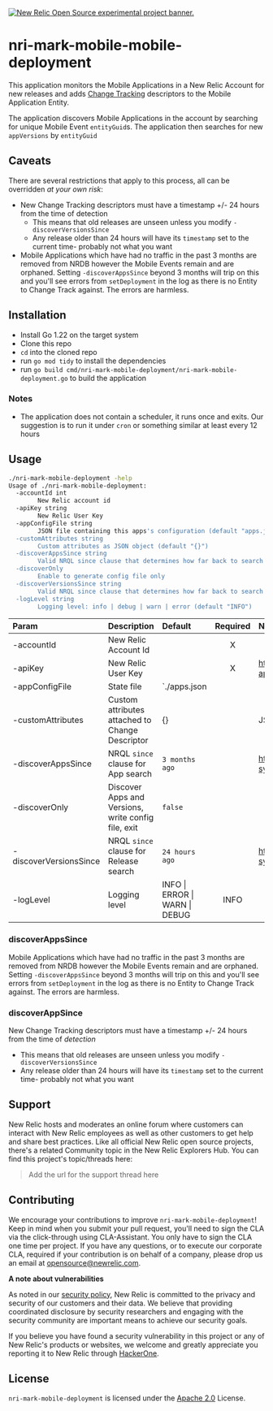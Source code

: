 <a href="https://opensource.newrelic.com/oss-category/#new-relic-experimental"><picture><source media="(prefers-color-scheme: dark)" srcset="https://github.com/newrelic/opensource-website/raw/main/src/images/categories/dark/Experimental.png"><source media="(prefers-color-scheme: light)" srcset="https://github.com/newrelic/opensource-website/raw/main/src/images/categories/Experimental.png"><img alt="New Relic Open Source experimental project banner." src="https://github.com/newrelic/opensource-website/raw/main/src/images/categories/Experimental.png"></picture></a>
# nri-mark-mobile-mobile-deployment
This application monitors the Mobile Applications in a New Relic Account for new releases and adds [Change Tracking](https://docs.newrelic.com/docs/change-tracking/change-tracking-introduction/) descriptors to the Mobile Application Entity.

The application discovers Mobile Applications in the account by searching for unique Mobile Event `entityGuid`s. The application then searches for new `appVersions` by `entityGuid`

## Caveats
There are several restrictions that apply to this process, all can be overridden _at your own risk_:
- New Change Tracking descriptors must have a timestamp +/- 24 hours from the time of detection
  - This means that old releases are unseen unless you modify `-discoverVersionsSince`
  - Any release older than 24 hours will have its `timestamp` set to the current time- probably not what you want
- Mobile Applications which have had no traffic in the past 3 months are removed from NRDB however the Mobile Events remain and are orphaned. Setting `-discoverAppsSince` beyond 3 months will trip on this and you'll see errors from 
  `setDeployment` in the log as there is no Entity to Change Track against. The errors are harmless.

## Installation
- Install Go 1.22 on the target system
- Clone this repo
- `cd` into the cloned repo 
- run `go mod tidy` to install the dependencies
- run `go build cmd/nri-mark-mobile-deployment/nri-mark-mobile-deployment.go` to build the application

### Notes
- The application does not contain a scheduler, it runs once and exits. Our suggestion is to run it under `cron` or something similar at least every 12 hours

## Usage
```bash
./nri-mark-mobile-deployment -help
Usage of ./nri-mark-mobile-deployment:
  -accountId int
    	New Relic account id
  -apiKey string
    	New Relic User Key
  -appConfigFile string
    	JSON file containing this apps's configuration (default "apps.json")
  -customAttributes string
    	Custom attributes as JSON object (default "{}")
  -discoverAppsSince string
    	Valid NRQL since clause that determines how far back to search for application entityGuids (default "3 months ago")
  -discoverOnly
    	Enable to generate config file only
  -discoverVersionsSince string
    	Valid NRQL since clause that determines how far back to search for new releases (default "24 hours ago")
  -logLevel string
    	Logging level: info | debug | warn | error (default "INFO")
```

| Param                  | Description                                         | Default                        | Required | Notes                                                                            |
|:-----------------------|:----------------------------------------------------|:-------------------------------|:--------:|:---------------------------------------------------------------------------------|
| -accountId             | New Relic Account Id                                |                                |    X     |                                                                                  |
| -apiKey                | New Relic User Key                                  |                                |    X     | https://docs.newrelic.com/docs/apis/intro-apis/new-relic-api-keys/#overview-keys |
| -appConfigFile         | State file                                          | `./apps.json                   |          |                                                                                  |
| -customAttributes      | Custom attributes attached to Change Descriptor     | {}                             |          | JSON Object (key/pair) string                                                    |
| -discoverAppsSince     | NRQL `since` clause for App search                  | `3 months ago`                 |          | https://docs.newrelic.com/docs/nrql/nrql-syntax-clauses-functions/#sel-since     |
| -discoverOnly          | Discover Apps and Versions, write config file, exit | `false`                        |          |                                                                                  |
| -discoverVersionsSince | NRQL `since` clause for Release search              | `24 hours ago`                 |          | https://docs.newrelic.com/docs/nrql/nrql-syntax-clauses-functions/#sel-since     |
| -logLevel              | Logging level                                       | INFO \| ERROR \| WARN \| DEBUG |   INFO   |                                                                                  | |

### discoverAppsSince
Mobile Applications which have had no traffic in the past 3 months are removed from NRDB however the Mobile Events remain and are orphaned. Setting `-discoverAppsSince` beyond 3 months will trip on this and you'll see errors from
  `setDeployment` in the log as there is no Entity to Change Track against. The errors are harmless.

### discoverAppSince
New Change Tracking descriptors must have a timestamp +/- 24 hours from the time of _detection_
  - This means that old releases are unseen unless you modify `-discoverVersionsSince`
  - Any release older than 24 hours will have its `timestamp` set to the current time- probably not what you want

## Support

New Relic hosts and moderates an online forum where customers can interact with New Relic employees as well as other customers to get help and share best practices. Like all official New Relic open source projects, there's a related Community topic in the New Relic Explorers Hub. You can find this project's topic/threads here:

>Add the url for the support thread here

## Contributing
We encourage your contributions to improve `nri-mark-mobile-deployment`! Keep in mind when you submit your pull request, you'll need to sign the CLA via the click-through using CLA-Assistant. You only have to sign the CLA one time per project.
If you have any questions, or to execute our corporate CLA, required if your contribution is on behalf of a company,  please drop us an email at opensource@newrelic.com.

**A note about vulnerabilities**

As noted in our [security policy](../../security/policy), New Relic is committed to the privacy and security of our customers and their data. We believe that providing coordinated disclosure by security researchers and engaging with the security community are important means to achieve our security goals.

If you believe you have found a security vulnerability in this project or any of New Relic's products or websites, we welcome and greatly appreciate you reporting it to New Relic through [HackerOne](https://hackerone.com/newrelic).

## License
`nri-mark-mobile-deployment` is licensed under the [Apache 2.0](http://apache.org/licenses/LICENSE-2.0.txt) License.